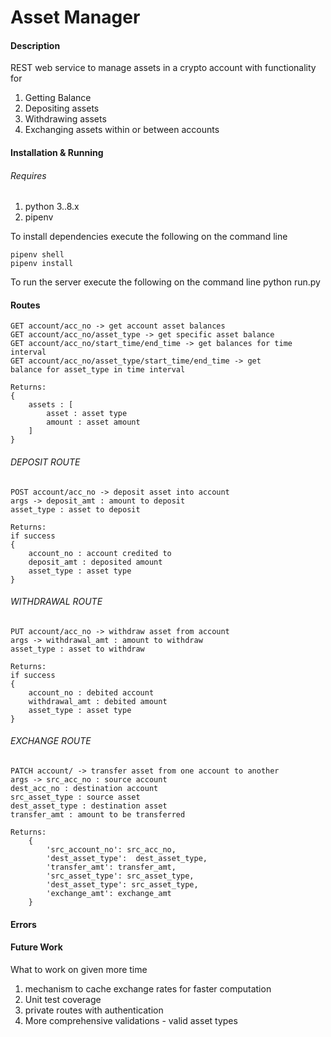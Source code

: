 # Asset Manager

#### Description

REST web service to manage assets in a crypto account
with functionality for

1. Getting Balance
2. Depositing assets
3. Withdrawing assets
4. Exchanging assets within or between accounts

#### Installation & Running

###### Requires

1. python 3..8.x
2. pipenv

To install dependencies execute the following on the command line

    pipenv shell
    pipenv install

To run the server execute the following on the command line
python run.py

#### Routes

    GET account/acc_no -> get account asset balances
    GET account/acc_no/asset_type -> get specific asset balance
    GET account/acc_no/start_time/end_time -> get balances for time interval
    GET account/acc_no/asset_type/start_time/end_time -> get
    balance for asset_type in time interval

    Returns:
    {
        assets : [
            asset : asset type
            amount : asset amount
        ]
    }

###### DEPOSIT ROUTE

    POST account/acc_no -> deposit asset into account
    args -> deposit_amt : amount to deposit
    asset_type : asset to deposit

    Returns:
    if success
    {
        account_no : account credited to
        deposit_amt : deposited amount
        asset_type : asset type
    }

###### WITHDRAWAL ROUTE

    PUT account/acc_no -> withdraw asset from account
    args -> withdrawal_amt : amount to withdraw
    asset_type : asset to withdraw

    Returns:
    if success
    {
        account_no : debited account
        withdrawal_amt : debited amount
        asset_type : asset type
    }

###### EXCHANGE ROUTE

    PATCH account/ -> transfer asset from one account to another
    args -> src_acc_no : source account
    dest_acc_no : destination account
    src_asset_type : source asset
    dest_asset_type : destination asset
    transfer_amt : amount to be transferred

    Returns:
        {
            'src_account_no': src_acc_no,
            'dest_asset_type':  dest_asset_type,
            'transfer_amt': transfer_amt,
            'src_asset_type': src_asset_type,
            'dest_asset_type': src_asset_type,
            'exchange_amt': exchange_amt
        }

#### Errors

#### Future Work

What to work on given more time

1. mechanism to cache exchange rates for faster computation
2. Unit test coverage
3. private routes with authentication
4. More comprehensive validations - valid asset types

